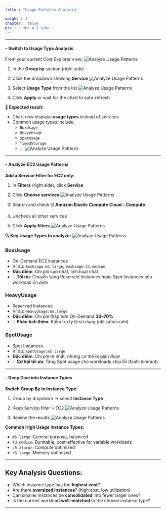 ```yaml
---
title : "Usage Patterns Analysis"

weight : 4
chapter : false
pre : " <b> 4.1 </b> "
---
```



---

#### – Switch to Usage Type Analysis
From your current Cost Explorer view:
   ![Analyze Usage Patterns](/images/4/01.png?featherlight=false&width=90pc)
1. In the **Group by** section (right side)
2. Click the dropdown showing **Service**
   ![Analyze Usage Patterns](/images/4/02.png?featherlight=false&width=90pc)


3. Select **Usage Type** from the list
   ![Analyze Usage Patterns](/images/4/03.png?featherlight=false&width=90pc)

4. Click **Apply** or wait for the chart to auto-refresh


**🎯 Expected result:**
- Chart now displays **usage types** instead of services
- Common usage types include:
  - `BoxUsage`
  - `HeavyUsage`
  - `SpotUsage`
  - `TimedStorage`
  - ...
   ![Analyze Usage Patterns](/images/4/04.png?featherlight=false&width=90pc)

---

#### – Analyze EC2 Usage Patterns
**Add a Service Filter for EC2 only:**
1. In **Filters** (right side), click **Service**
2. Click **Choose services**
   ![Analyze Usage Patterns](/images/4/04.png?featherlight=false&width=90pc)

3. Search and check ☑️ **Amazon Elastic Compute Cloud – Compute**
4. Uncheck all other services
5. Click **Apply filters**
   ![Analyze Usage Patterns](/images/4/05.png?featherlight=false&width=90pc)

**🔍 Key Usage Types to analyze:**
   ![Analyze Usage Patterns](/images/4/06.png?featherlight=false&width=90pc)

###  BoxUsage
- On-Demand EC2 instances
- Ví dụ: `BoxUsage:m5.large`, `BoxUsage:t3.medium`
- **Đặc điểm**: Chi phí cao nhất, linh hoạt nhất
- 💡 **Tối ưu**: Chuyển sang Reserved Instances hoặc Spot Instances nếu workload ổn định

###  HeavyUsage
- Reserved Instances
- Ví dụ: `HeavyUsage:m5.large`
- **Đặc điểm**: Chi phí thấp hơn On-Demand **30–70%**
- 💡 **Phân tích thêm**: Kiểm tra tỷ lệ sử dụng (utilization rate)

###  SpotUsage
- Spot Instances
- Ví dụ: `SpotUsage:m5.large`
- **Đặc điểm**: Chi phí rẻ nhất, nhưng có thể bị gián đoạn
- 💡 **Cơ hội tối ưu**: Tăng Spot usage cho workloads chịu lỗi (fault-tolerant)

---

#### – Deep Dive into Instance Types
**Switch Group By to Instance Type:**
1. Group by dropdown → select **Instance Type**
2. Keep Service filter = EC2
   ![Analyze Usage Patterns](/images/4/07.png?featherlight=false&width=90pc)

3. Review the results
   ![Analyze Usage Patterns](/images/4/08.png?featherlight=false&width=90pc)

**Common High Usage Instance Types:**
- `m5.large`: General purpose, balanced
- `t3.medium`: Burstable, cost-effective for variable workloads
- `c5.xlarge`: Compute optimized
- `r5.large`: Memory optimized

---

##  Key Analysis Questions:
- Which instance type has the **highest cost**?
- Are there **oversized instances**? (high cost, low utilization)
- Can smaller instances be **consolidated** into fewer larger ones?
- Is the current workload **well-matched** to the chosen instance type?
---
